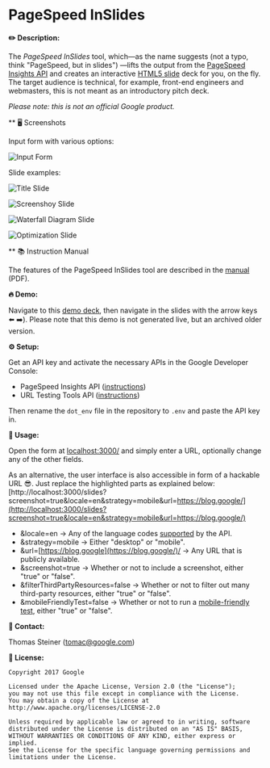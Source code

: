 # PageSpeed InSlides

**✏️ Description:**

The *PageSpeed InSlides* tool, which—as the name suggests
(not a typo, think "PageSpeed, but in slides") —lifts the output from the
[PageSpeed Insights API](https://developers.google.com/speed/docs/insights/v2/reference/pagespeedapi/runpagespeed)
and creates an interactive [HTML5 slide](http://tomayac.github.io/html5-slides/template.html#1)
deck for you, on the fly. The target audience is technical, for example,
front-end engineers and webmasters, this is not meant as an introductory pitch deck.

*Please note: this is not an official Google product.*

** 🖥 Screenshots

Input form with various options:

![Input Form](https://github.com/google/pagespeed-inslides/blob/master/docs/0.png)

Slide examples:

![Title Slide](https://github.com/google/pagespeed-inslides/blob/master/docs/1.png)

![Screenshoy Slide](https://github.com/google/pagespeed-inslides/blob/master/docs/2.png)

![Waterfall Diagram Slide](https://github.com/google/pagespeed-inslides/blob/master/docs/3.png)

![Optimization Slide](https://github.com/google/pagespeed-inslides/blob/master/docs/4.png)

** 📚 Instruction Manual

The features of the PageSpeed InSlides tool are described in the [manual](https://github.com/google/pagespeed-inslides/blob/master/docs/instructions.pdf) (PDF).

**🔥 Demo:**

Navigate to this [demo deck](https://google.github.io/pagespeed-inslides/),
then navigate in the slides with the arrow keys ⬅️ ➡️).
Please note that this demo is not generated live, but an archived older version.

**⚙️ Setup:**

Get an API key and activate the necessary APIs in the Google Developer Console:

* PageSpeed Insights API ([instructions](https://developers.google.com/speed/docs/insights/v2/first-app#APIKey))
* URL Testing Tools API ([instructions](https://developers.google.com/webmaster-tools/search-console-api/v1/configure))

Then rename the ```dot_env``` file in the repository to ```.env``` and paste the API key in.

**🔨 Usage:**

Open the form at [localhost:3000/](http://localhost:3000) and simply enter a URL,
optionally change any of the other fields.

As an alternative, the user interface is also accessible in form of a hackable URL 😎.
Just replace the highlighted parts as explained below:
[http://localhost:3000/slides?screenshot=true&locale=en&strategy=mobile&url=https://blog.google/](http://localhost:3000/slides?screenshot=true&locale=en&strategy=mobile&url=https://blog.google/)
*   &locale=en → Any of the language codes [supported](https://developers.google.com/speed/docs/insights/languages) by the API.
*   &strategy=mobile → Either "desktop" or "mobile".
*   &url=[https://blog.google](https://blog.google/)/ → Any URL that is publicly available.
*   &screenshot=true → Whether or not to include a screenshot, either "true" or "false".
*   &filterThirdPartyResources=false → Whether or not to filter out many third-party resources, either "true" or "false".
*   &mobileFriendlyTest=false → Whether or not to run a [mobile-friendly test](https://developers.google.com/webmaster-tools/search-console-api/), either "true" or "false".

**📧 Contact:**

Thomas Steiner ([tomac@google.com](mailto:tomac@google.com))

**📄 License:**

```plaintext
Copyright 2017 Google

Licensed under the Apache License, Version 2.0 (the "License");
you may not use this file except in compliance with the License.
You may obtain a copy of the License at
http://www.apache.org/licenses/LICENSE-2.0

Unless required by applicable law or agreed to in writing, software
distributed under the License is distributed on an "AS IS" BASIS,
WITHOUT WARRANTIES OR CONDITIONS OF ANY KIND, either express or implied.
See the License for the specific language governing permissions and
limitations under the License.
```
